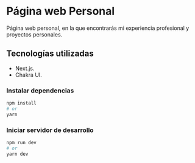 # Página web Personal
Página web personal, en la que encontrarás mi experiencia profesional y proyectos personales.

## Tecnologías utilizadas
- Next.js.
- Chakra UI.

### Instalar dependencias
```bash
npm install
# or
yarn
```

### Iniciar servidor de desarrollo
```bash
npm run dev
# or
yarn dev
```
